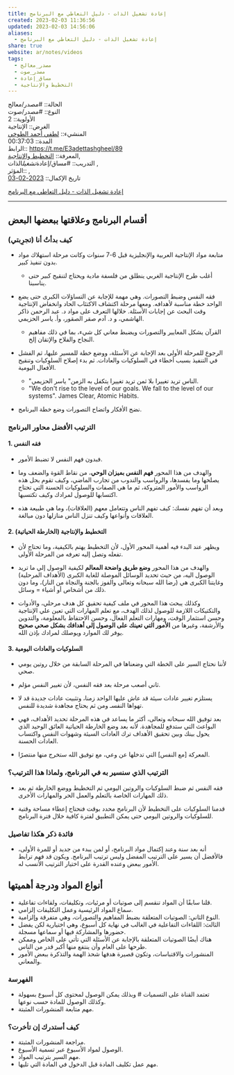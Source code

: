 ```yaml
---  
title: إعادة تشغيل الذات - دليل التعاطي مع البرنامج  
created: 2023-02-03 11:36:56  
updated: 2023-02-03 14:56:06  
aliases:  
  - إعادة تشغيل الذات - دليل التعاطي مع البرنامج  
share: true  
website: ar/notes/videos  
tags:  
  - مصدر_معالج  
  - مصدر_صوت  
  - مساق_إعادة  
  - التخطيط واﻹنتاجية  
---  
```

  
  
  
الحالة:: #مصدر/معالج    
النوع:: #مصدر/صوت    
اﻷولوية:: 2    
الغرض:: الإنتاجية    
المنشيء:: [لطفي أحمد الطوخي](%D9%84%D8%B7%D9%81%D9%8A%20%D8%A3%D8%AD%D9%85%D8%AF%20%D8%A7%D9%84%D8%B7%D9%88%D8%AE%D9%8A.md)    
المدة:: 00:37:03    
الرابط:: <https://t.me/E3adettashgheel/89>    
المعرفة:: [التخطيط واﻹنتاجية](%D8%A7%D9%84%D8%AA%D8%AE%D8%B7%D9%8A%D8%B7%20%D9%88%D8%A7%EF%BB%B9%D9%86%D8%AA%D8%A7%D8%AC%D9%8A%D8%A9.md),    
التدريب:: #مساق/إعادة*تشغيل*الذات ,    
المؤثر:: ,    
تاريخ اﻹكمال:: [2023-02-03](2023-02-03.md)  
  
[إعادة تشغيل الذات - دليل التعاطي مع البرنامج](https://t.me/E3adettashgheel/89)  
  
---  
  
## أقسام البرنامج وعلاقتها ببعضها البعض  
  
### كيف بدأتُ أنا (تجرِبتي)  
  
- متابعة مواد اﻹنتاجية العربية واﻹنجليزية قبل 6-7 سنوات وكانت مرحلة استهلاك مواد بدون تنفيذ كبير.  
  
  - أغلب طرح اﻹنتاجية الغربي ينطلق من فلسفة مادية ويحتاج لتنقيح كبير حتى يناسبنا.  
  
- فقه النفس وضبط التصورات. وهي مهمة للإجابة عن التساؤلات الكبرى حتى يضع الواحد خطة مناسبة لأهدافه. ومعها مرحلة اكتشاف الاكتئاب الحاد وانخفاض الإنتاجية وقت البحث عن إجابات اﻷسئلة. خلالها التعرف على مواد د. عبد الرحمن ذاكر الهاشمي، و د. آدم صقر الصقور، وأ. ياسر الحزيمي.  
  
  - القرآن يشكل المعايير والتصورات ويضبط معاني كل شيء، بما في ذلك مفاهيم النجاح والفلاح واﻹتقان إلخ.  
  
- الرجوع للمرحلة اﻷولى بعد اﻹجابة عن الأسئلة، ووضع خطة للمسير عليها، ثم الفشل في التنفيذ بسبب أخطاء في السلوكيات والعادات. ثم بدء إصلاح السلوكيات وتنقيح الأفعال اليومية.  
  
  - "الناس تريد تغييرا بلا ثمن تريد تغييرا يتكفل به الزمن" ياسر الحزيمي.  
  - "We don't rise to the level of our goals. We fall to the level of our systems". James Clear, Atomic Habits.  
  
- نضج الأفكار واتضاح التصورات وضع خطة البرنامج.  
  
### الترتيب الأفضل محاور البرنامج  
  
#### 1. فقه النفس  
  
- فبدون فهم النفس لا تضبط اﻷمور.  
  
- والهدف من هذا المحور **فهم النفس بميزان الوحي**، من نقاط القوة والضعف وما يصلحها وما يفسدها، والرواسب والندوب من تجارب الماضي، وكيف تقوم بحل هذه الرواسب والأمور المتروكة، ثم ما هي الصفات والسلوكيات الحسنة التي تحتاج اكتسابها للوصول لمرادك وكيف تكتسبها.  
  
- وبعد أن تفهم نفسك: كيف تفهم الناس وتتعامل معهم (العلاقات)، وما هي طبيعة هذه العلاقات وأنواعها وكيف تنزل الناس منازلها دون مبالغة.  
  
#### 2. التخطيط واﻹنتاجية (الخارطة الحياتية)  
  
- ويظهر عند البدء فيه أهمية المحور الأول، ﻷن التخطيط يهتم بالكيفية، وما تحتاج لأن تفعله وتصل إليه تعرفه من المرحلة اﻷولى.  
  
- والهدف من هذا المحور **وضع طريق واضحة المعالم** لكيفية الوصول إلي ما تريد الوصول اليه، من حيث تحديد الوسائل الموصلة للغاية الكبرى (الأهداف المرحلية) وغايتنا الكبرى هي (رضا الله سبحانه وتعالى والفوز بالجنة والنجاة من النار)، وما دون ذلك من أشخاص أو أشياء = وسائل.  
  
- وكذلك يبحث هذا المحور في ملف كيفية تحقيق كل هدف مرحلي، والأدوات والتكتيكات اللازمة للوصول لذلك الهدف، مع تعلم المهارات التي تعين علي الإنتاجية وحسن استثمار الوقت، ومهارات التعلم الفعال، وحسن الاحتفاظ بالمعلومة، والتدوين والأرشفة، وغيرها من **الأمور التي تعينك على الوصول إلى أهدافك بشكل صحي صحيح** يوفر لك الموارد ويوصلك لمرادك بإذن الله.  
  
#### 3. السلوكيات والعادات اليومية  
  
- ﻷننا نحتاج السير على الخطة التي وضعناها في المرحلة السابقة من خلال روتين يومي صحي.  
  
- ثاني أصعب مرحلة بعد فقه النفس، ﻷن تغيير النفس مؤلم.  
  
- يستلزم تغيير عادات سيئة قد عاش عليها الواحد زمنا، وتثبيت عادات جديدة قد لا تهواها النفسـ ومن ثم يحتاج مجاهدة شديدة للنفس.  
  
- بعد توفيق الله سبحانه وتعالى، أكثر ما يساعد في هذه المرحلة تحديد اﻷهداف، فهي البواعث التي ستدفع للمجاهدة. لأنه بعد وضع الخارطة الحياتية العائق الوحيد الذي يحول بينك وبين تحقيق الأهداف ترك العادات السيئة وشهوات النفس واكتساب العادات الحسنة.  
  
- المعركة [مع النفس] التي تدخلها عن وعي، مع توفيق الله ستخرج منها منتصرًا.  
  
### الترتيب الذي سنسير به في البرنامج، ولماذا هذا الترتيب؟  
  
- فقه النفس ثم ضبط السلوكيات والروتين اليومي ثم التخطيط ووضع الخارطة ثم بعد ذلك المهارات الخاصة بالتعلم والعمل الحر والمهارات الأخرى.  
  
- قدمنا السلوكيات على التخطيط ﻷن البرنامج محدد بوقت فنحتاج إعطاء مساحة وقتية للسلوكيات والروتين اليومي حتى يمكن التطبيق لفترة كافية خلال فترة البرنامج.  
  
### فائدة ذكر هكذا تفاصيل  
  
- أنه بعد سنة وعند إكتمال مواد البرنامج، أو لمن يبدء من جديد أو للمرة اﻷولى، فاﻷفضل أن يسير على الترتيب المفضل وليس ترتيب البرنامج. ويكون قد فهم ترابط اﻷمور ببعض وعنده القدرة على اختيار الترتيب اﻷنسب له.  
  
## أنواع المواد ودرجة أهميتها  
  
- قلنا سابقًا أن المواد تنقسم إلى صوتيات أو مرئيات، وتكليفات، ولقاءات تفاعلية.  
- سماع المواد الرئيسية وعمل التكليفات إلزامي.  
- النوع الثاني: الصوتيات المتعلقة بضبط المفاهيم والتصورات، وهي متفرقة وإلزامية.  
- الثالث: اللقاءات التفاعلية في الغالب في نهاية كل أسبوع، وهي اختيارية لكن يفضل حضورها والمشاركة فيها أو سماعها مسجلة.  
- هناك أيضًا الصوتيات المتعلقة بالإجابة عن الأسئلة التي تأتي على الخاص وممكن طرحها على العام وأن ينتفع منها أكبر قدر من الناس.  
- المنشورات والاقتباسات، وتكون قصيرة هدفها شحذ الهمة والتذكرة ببعض اﻷمور والمعاني.  
  
### الفهرسة  
  
- تعتمد القناة على التسميات # وبذلك يمكن الوصول لمحتوى كل أسبوع بسهولة وكذلك الوصول للمادة حسب نوعها.  
- مهم متابعة المنشورات المثبتة.  
  
### كيف أستدرك إن تأخرت؟  
  
- مراجعة المنشورات المثبتة.  
- الوصول لمواد الأسبوع عبر تسمية اﻷسبوع.  
- مهم السير بترتيب المواد.  
- مهم عمل تكليف المادة قبل الدخول في المادة التي تليها.  
